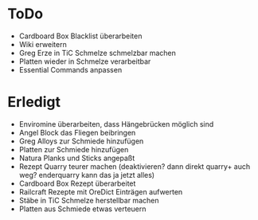 # ToDo
* Cardboard Box Blacklist überarbeiten
* Wiki erweitern
* Greg Erze in TiC Schmelze schmelzbar machen
* Platten wieder in Schmelze verarbeitbar
* Essential Commands anpassen


# Erledigt
* Enviromine überarbeiten, dass Hängebrücken möglich sind
* Angel Block das Fliegen beibringen
* Greg Alloys zur Schmiede hinzufügen
* Platten zur Schmiede hinzufügen
* Natura Planks und Sticks angepaßt
* Rezept Quarry teurer machen (deaktivieren? dann direkt quarry+ auch weg? enderquarry kann das ja jetzt alles)
* Cardboard Box Rezept überarbeitet
* Railcraft Rezepte mit OreDict Einträgen aufwerten
* Stäbe in TiC Schmelze herstellbar machen
* Platten aus Schmiede etwas verteuern
